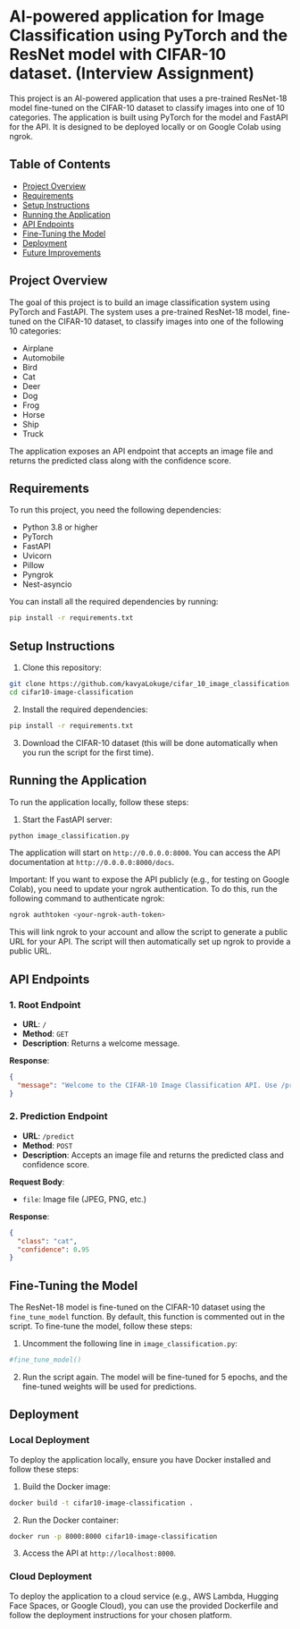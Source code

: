 # AI-powered application for Image Classification using PyTorch and the ResNet model with CIFAR-10 dataset. (Interview Assignment)

This project is an AI-powered application that uses a pre-trained ResNet-18 model fine-tuned on the CIFAR-10 dataset to classify images into one of 10 categories. The application is built using PyTorch for the model and FastAPI for the API. It is designed to be deployed locally or on Google Colab using ngrok.

## Table of Contents

- [Project Overview](#project-overview)
- [Requirements](#requirements)
- [Setup Instructions](#setup-instructions)
- [Running the Application](#running-the-application)
- [API Endpoints](#api-endpoints)
- [Fine-Tuning the Model](#fine-tuning-the-model)
- [Deployment](#deployment)
- [Future Improvements](#future-improvements)

## Project Overview

The goal of this project is to build an image classification system using PyTorch and FastAPI. The system uses a pre-trained ResNet-18 model, fine-tuned on the CIFAR-10 dataset, to classify images into one of the following 10 categories:

- Airplane
- Automobile
- Bird
- Cat
- Deer
- Dog
- Frog
- Horse
- Ship
- Truck

The application exposes an API endpoint that accepts an image file and returns the predicted class along with the confidence score.

## Requirements

To run this project, you need the following dependencies:

- Python 3.8 or higher
- PyTorch
- FastAPI
- Uvicorn
- Pillow
- Pyngrok
- Nest-asyncio

You can install all the required dependencies by running:

```bash
pip install -r requirements.txt
```

## Setup Instructions

1. Clone this repository:

```bash
git clone https://github.com/kavyaLokuge/cifar_10_image_classification.git
cd cifar10-image-classification
```

2. Install the required dependencies:

```bash
pip install -r requirements.txt
```

3. Download the CIFAR-10 dataset (this will be done automatically when you run the script for the first time).

## Running the Application

To run the application locally, follow these steps:

1. Start the FastAPI server:

```bash
python image_classification.py
```

The application will start on `http://0.0.0.0:8000`. You can access the API documentation at `http://0.0.0.0:8000/docs`.

Important: If you want to expose the API publicly (e.g., for testing on Google Colab), you need to update your ngrok authentication. To do this, run the following command to authenticate ngrok:
```bash
ngrok authtoken <your-ngrok-auth-token>
```
This will link ngrok to your account and allow the script to generate a public URL for your API. The script will then automatically set up ngrok to provide a public URL.

## API Endpoints

### 1. Root Endpoint

- **URL**: `/`
- **Method**: `GET`
- **Description**: Returns a welcome message.
  
**Response**:

```json
{
  "message": "Welcome to the CIFAR-10 Image Classification API. Use /predict to classify images."
}
```

### 2. Prediction Endpoint

- **URL**: `/predict`
- **Method**: `POST`
- **Description**: Accepts an image file and returns the predicted class and confidence score.
  
**Request Body**:
- `file`: Image file (JPEG, PNG, etc.)

**Response**:

```json
{
  "class": "cat",
  "confidence": 0.95
}
```

## Fine-Tuning the Model

The ResNet-18 model is fine-tuned on the CIFAR-10 dataset using the `fine_tune_model` function. By default, this function is commented out in the script. To fine-tune the model, follow these steps:

1. Uncomment the following line in `image_classification.py`:

```python
#fine_tune_model()
```

2. Run the script again. The model will be fine-tuned for 5 epochs, and the fine-tuned weights will be used for predictions.

## Deployment

### Local Deployment

To deploy the application locally, ensure you have Docker installed and follow these steps:

1. Build the Docker image:

```bash
docker build -t cifar10-image-classification .
```

2. Run the Docker container:

```bash
docker run -p 8000:8000 cifar10-image-classification
```

3. Access the API at `http://localhost:8000`.

### Cloud Deployment

To deploy the application to a cloud service (e.g., AWS Lambda, Hugging Face Spaces, or Google Cloud), you can use the provided Dockerfile and follow the deployment instructions for your chosen platform.
```
